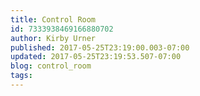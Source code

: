 ```yaml
---
title: Control Room
id: 7333938469166880702
author: Kirby Urner
published: 2017-05-25T23:19:00.003-07:00
updated: 2017-05-25T23:19:53.507-07:00
blog: control_room
tags: 
---
```


